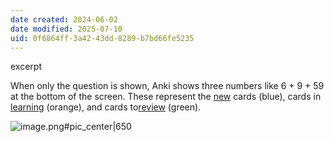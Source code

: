 ```yaml
---
date created: 2024-06-02
date modified: 2025-07-10
uid: 0f6864ff-3a42-43dd-8289-b7bd66fe5235
---
```


excerpt

<!-- more -->

When only the question is shown, Anki shows three numbers like 6 + 9 + 59 at the bottom of the screen. These represent the [new](new.md) cards (blue), cards in [learning](learning) (orange), and cards to[review](%20review) (green).

![image.png#pic_center|650](https://imagehosting4picgo.oss-cn-beijing.aliyuncs.com/imagehosting/fix-dir%2Fpicgo%2Fpicgo-clipboard-images%2F2024%2F06%2F02%2F21-38-41-06b6f592698733deafd6be333b525c60-20240602213841-9f36ff.png)
